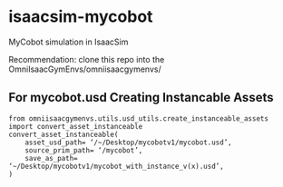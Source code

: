# isaacsim-mycobot
MyCobot simulation in IsaacSim

Recommendation: clone this repo into the OmniIsaacGymEnvs/omniisaacgymenvs/

## For mycobot.usd Creating Instancable Assets

```
from omniisaacgymenvs.utils.usd_utils.create_instanceable_assets import convert_asset_instanceable
convert_asset_instanceable(
    asset_usd_path= ‘/~/Desktop/mycobotv1/mycobot.usd’, 
    source_prim_path= ‘/mycobot’, 
    save_as_path= ‘~/Desktop/mycobotv1/mycobot_with_instance_v(x).usd’,
)
```
